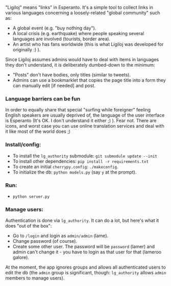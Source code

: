 "Ligiloj" means "links" in Esperanto. It's a simple tool to collect links in various languages
concerning a loosely-related "global community" such as:

* A global event (e.g. "buy nothing day").
* A local crisis (e.g. earthquake) where people speaking several languages are involved (tourists, border area).
* An artist who has fans worldwide (this is what Ligiloj was developed for originally :) ).

Since Ligiloj assumes admins would have to deal with items in languages they don't understand, it is deliberately dumbed-down to the minimum:

  * "Posts" don't have bodies, only titles (similar to tweets).
  * Admins can use a bookmarklet that copies the page title into a form they can manually edit [if needed] and post.

### Language barriers can be fun

In order to equally share that special "surfing while foreigner" feeling English speakers are usually deprived of,
the language of the user interface is Esperanto (It's OK. I don't understand it either ;) ).
Fear not. There are icons, and worst case you can use online translation services and deal with it like most of the world does ;)

### Install/config:

* To install the `lg_authority` submodule: `git submodule update --init`
* To install other dependencies: `pip install -r requirements.txt`
* To create an initial `cherrypy.config`: `./makeconfig`.
* To initialize the db: `python models.py` (say `y` at the prompt).

### Run:

* `python server.py`

### Manage users:

Authentication is done via `lg_authority`. It can do a lot, but here's what it does
"out of the box":

* Go to `/login` and login as `admin/admin` (lame).
* Change password (of course).
* Create some other user. The password will be `password` (lamer)
  and admin can't change it - you have to login as that user for that (lameroo galore).

At the moment, the app ignores groups and allows all authenticated users to edit the db
(the `admin` group is significant, though: `lg_authority` allows `admin` members to manage users).
